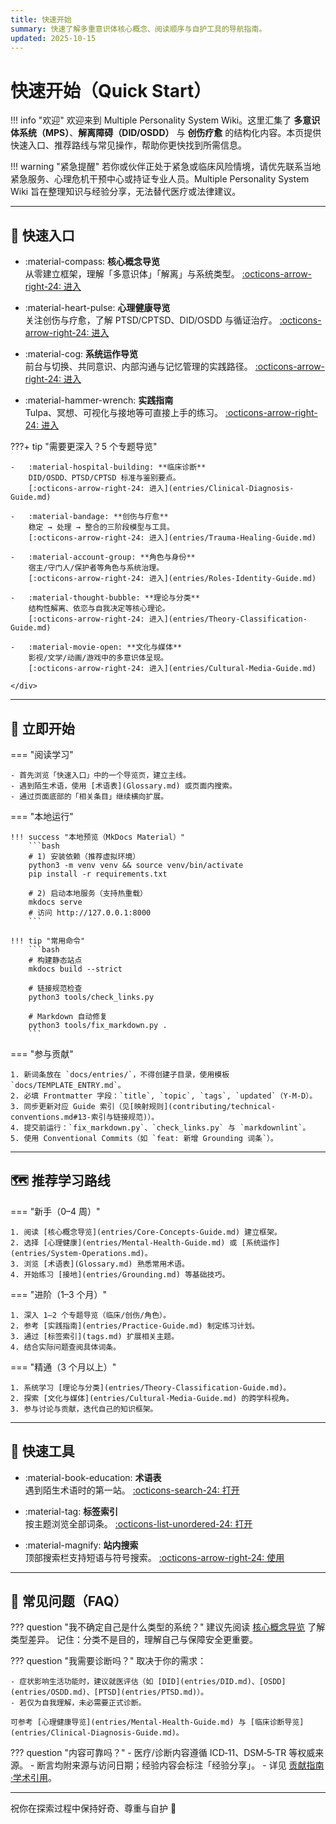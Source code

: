 ```yaml
---
title: 快速开始
summary: 快速了解多重意识体核心概念、阅读顺序与自护工具的导航指南。
updated: 2025-10-15
---
```


# 快速开始（Quick Start）

!!! info "欢迎"
    欢迎来到 Multiple Personality System Wiki。这里汇集了 **多意识体系统（MPS）**、**解离障碍（DID/OSDD）** 与 **创伤疗愈** 的结构化内容。本页提供快速入口、推荐路线与常见操作，帮助你更快找到所需信息。

!!! warning "紧急提醒"
    若你或伙伴正处于紧急或临床风险情境，请优先联系当地紧急服务、心理危机干预中心或持证专业人员。Multiple Personality System Wiki 旨在整理知识与经验分享，无法替代医疗或法律建议。

---

## 🎯 快速入口

<div class="grid cards" markdown>

-   :material-compass: **核心概念导览**  
    从零建立框架，理解「多意识体」「解离」与系统类型。
    [:octicons-arrow-right-24: 进入](entries/Core-Concepts-Guide.md)

-   :material-heart-pulse: **心理健康导览**  
    关注创伤与疗愈，了解 PTSD/CPTSD、DID/OSDD 与循证治疗。
    [:octicons-arrow-right-24: 进入](entries/Mental-Health-Guide.md)

-   :material-cog: **系统运作导览**  
    前台与切换、共同意识、内部沟通与记忆管理的实践路径。
    [:octicons-arrow-right-24: 进入](entries/System-Operations.md)

-   :material-hammer-wrench: **实践指南**  
    Tulpa、冥想、可视化与接地等可直接上手的练习。
    [:octicons-arrow-right-24: 进入](entries/Practice-Guide.md)

</div>

???+ tip "需要更深入？5 个专题导览"
    <div class="grid cards" markdown>

    -   :material-hospital-building: **临床诊断**  
        DID/OSDD、PTSD/CPTSD 标准与鉴别要点。
        [:octicons-arrow-right-24: 进入](entries/Clinical-Diagnosis-Guide.md)

    -   :material-bandage: **创伤与疗愈**  
        稳定 → 处理 → 整合的三阶段模型与工具。
        [:octicons-arrow-right-24: 进入](entries/Trauma-Healing-Guide.md)

    -   :material-account-group: **角色与身份**  
        宿主/守门人/保护者等角色与系统治理。
        [:octicons-arrow-right-24: 进入](entries/Roles-Identity-Guide.md)

    -   :material-thought-bubble: **理论与分类**  
        结构性解离、依恋与自我决定等核心理论。
        [:octicons-arrow-right-24: 进入](entries/Theory-Classification-Guide.md)

    -   :material-movie-open: **文化与媒体**  
        影视/文学/动画/游戏中的多意识体呈现。
        [:octicons-arrow-right-24: 进入](entries/Cultural-Media-Guide.md)

    </div>

---

## 🚀 立即开始

=== "阅读学习"

    - 首先浏览「快速入口」中的一个导览页，建立主线。
    - 遇到陌生术语，使用 [术语表](Glossary.md) 或页面内搜索。
    - 通过页面底部的「相关条目」继续横向扩展。

=== "本地运行"

    !!! success "本地预览（MkDocs Material）"
        ```bash
        # 1) 安装依赖（推荐虚拟环境）
        python3 -m venv venv && source venv/bin/activate
        pip install -r requirements.txt

        # 2) 启动本地服务（支持热重载）
        mkdocs serve
        # 访问 http://127.0.0.1:8000
        ```

    !!! tip "常用命令"
        ```bash
        # 构建静态站点
        mkdocs build --strict

        # 链接规范检查
        python3 tools/check_links.py

        # Markdown 自动修复
        python3 tools/fix_markdown.py .
        ```

=== "参与贡献"

    1. 新词条放在 `docs/entries/`，不得创建子目录，使用模板 `docs/TEMPLATE_ENTRY.md`。
    2. 必填 Frontmatter 字段：`title`, `topic`, `tags`, `updated`（Y-M-D）。
    3. 同步更新对应 Guide 索引（见[映射规则](contributing/technical-conventions.md#13-索引与链接规范)）。
    4. 提交前运行：`fix_markdown.py`、`check_links.py` 与 `markdownlint`。
    5. 使用 Conventional Commits（如 `feat: 新增 Grounding 词条`）。

---

## 🗺️ 推荐学习路线

=== "新手（0–4 周）"

    1. 阅读 [核心概念导览](entries/Core-Concepts-Guide.md) 建立框架。
    2. 选择 [心理健康](entries/Mental-Health-Guide.md) 或 [系统运作](entries/System-Operations.md)。
    3. 浏览 [术语表](Glossary.md) 熟悉常用术语。
    4. 开始练习 [接地](entries/Grounding.md) 等基础技巧。

=== "进阶（1–3 个月）"

    1. 深入 1–2 个专题导览（临床/创伤/角色）。
    2. 参考 [实践指南](entries/Practice-Guide.md) 制定练习计划。
    3. 通过 [标签索引](tags.md) 扩展相关主题。
    4. 结合实际问题查阅具体词条。

=== "精通（3 个月以上）"

    1. 系统学习 [理论与分类](entries/Theory-Classification-Guide.md)。
    2. 探索 [文化与媒体](entries/Cultural-Media-Guide.md) 的跨学科视角。
    3. 参与讨论与贡献，迭代自己的知识框架。

---

## 🔎 快速工具

<div class="grid cards" markdown>

-   :material-book-education: **术语表**  
    遇到陌生术语时的第一站。
    [:octicons-search-24: 打开](Glossary.md)

-   :material-tag: **标签索引**  
    按主题浏览全部词条。
    [:octicons-list-unordered-24: 打开](tags.md)

-   :material-magnify: **站内搜索**  
    顶部搜索栏支持短语与符号搜索。
    [:octicons-arrow-right-24: 使用](index.md)

</div>

---

## 📌 常见问题（FAQ）

??? question "我不确定自己是什么类型的系统？"
    建议先阅读 [核心概念导览](entries/Core-Concepts-Guide.md) 了解类型差异。
    记住：分类不是目的，理解自己与保障安全更重要。

??? question "我需要诊断吗？"
    取决于你的需求：

    - 症状影响生活功能时，建议就医评估（如 [DID](entries/DID.md)、[OSDD](entries/OSDD.md)、[PTSD](entries/PTSD.md)）。
    - 若仅为自我理解，未必需要正式诊断。

    可参考 [心理健康导览](entries/Mental-Health-Guide.md) 与 [临床诊断导览](entries/Clinical-Diagnosis-Guide.md)。

??? question "内容可靠吗？"
    - 医疗/诊断内容遵循 ICD‑11、DSM‑5‑TR 等权威来源。
    - 断言均附来源与访问日期；经验内容会标注「经验分享」。
    - 详见 [贡献指南·学术引用](contributing/academic-citation.md)。

---

祝你在探索过程中保持好奇、尊重与自护 💙

